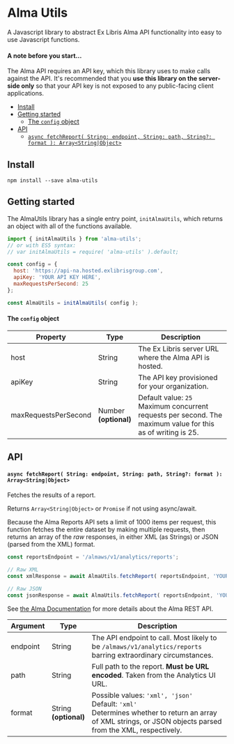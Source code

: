 # Alma Utils
A Javascript library to abstract Ex Libris Alma API functionality into easy to use Javascript functions.

#### A note before you start...
The Alma API requires an API key, which this library uses to make calls against the API. It's recommended that you **use this library on the server-side only** so that your API key is not exposed to any public-facing client applications.

<!-- START doctoc generated TOC please keep comment here to allow auto update -->
<!-- DON'T EDIT THIS SECTION, INSTEAD RE-RUN doctoc TO UPDATE -->


- [Install](#install)
- [Getting started](#getting-started)
    - [The `config` object](#the-config-object)
- [API](#api)
    - [`async fetchReport( String: endpoint, String: path, String?: format ): Array<String|Object>`](#async-fetchreport-string-endpoint-string-path-string-format--arraystringobject)

<!-- END doctoc generated TOC please keep comment here to allow auto update -->

## Install
```
npm install --save alma-utils
```

## Getting started
The AlmaUtils library has a single entry point, `initAlmaUtils`, which returns an object with all of the functions available.
```js
import { initAlmaUtils } from 'alma-utils';
// or with ES5 syntax:
// var initAlmaUtils = require( 'alma-utils' ).default;

const config = {
  host: 'https://api-na.hosted.exlibrisgroup.com',
  apiKey: 'YOUR API KEY HERE',
  maxRequestsPerSecond: 25
};

const AlmaUtils = initAlmaUtils( config );
```
#### The `config` object
| Property | Type | Description |
| - | - | - |
| host | String | The Ex Libris server URL where the Alma API is hosted. |
| apiKey | String | The API key provisioned for your organization. |
| maxRequestsPerSecond | Number<br>**(optional)** | Default value: `25`<br>Maximum concurrent requests per second. The maximum value for this as of writing is 25. |

## API

#### `async fetchReport( String: endpoint, String: path, String?: format ): Array<String|Object>`
Fetches the results of a report.

Returns `Array<String|Object>` or `Promise` if not using async/await.

Because the Alma Reports API sets a limit of 1000 items per request, this function fetches the entire dataset by making multiple requests, then returns an array of the *raw* responses, in either XML (as Strings) or JSON (parsed from the XML) format.

```js
const reportsEndpoint = '/almaws/v1/analytics/reports';

// Raw XML
const xmlResponse = await AlmaUtils.fetchReport( reportsEndpoint, 'YOUR REPORTS PATH', 'xml' );

// Raw JSON
const jsonResponse = await AlmaUtils.fetchReport( reportsEndpoint, 'YOUR REPORTS PATH', 'json' );
```
See [the Alma Documentation](https://developers.exlibrisgroup.com/alma/apis/docs/analytics/R0VUIC9hbG1hd3MvdjEvYW5hbHl0aWNzL3JlcG9ydHM=/) for more details about the Alma REST API.

| Argument | Type | Description |
| - | - | - |
| endpoint | String | The API endpoint to call. Most likely to be `/almaws/v1/analytics/reports` barring extraordinary circumstances. |
| path | String | Full path to the report. **Must be URL encoded**. Taken from the Analytics UI URL. |
| format | String<br>**(optional)** | Possible values: `'xml', 'json'`<br>Default: `'xml'`<br>Determines whether to return an array of XML strings, or JSON objects parsed from the XML, respectively. |
